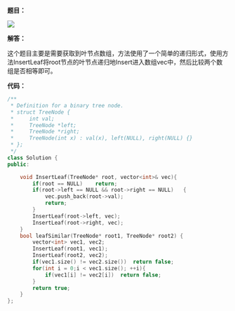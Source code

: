 **题目：**

![](http://p9zl5r4hu.bkt.clouddn.com/leet_872.png)

**解答：**

这个题目主要是需要获取到叶节点数组，方法使用了一个简单的递归形式，使用方法InsertLeaf将root节点的叶节点递归地Insert进入数组vec中，然后比较两个数组是否相等即可。

**代码：**

```cpp
/**
 * Definition for a binary tree node.
 * struct TreeNode {
 *     int val;
 *     TreeNode *left;
 *     TreeNode *right;
 *     TreeNode(int x) : val(x), left(NULL), right(NULL) {}
 * };
 */
class Solution {
public:

    void InsertLeaf(TreeNode* root, vector<int>& vec){
        if(root == NULL)    return;
        if(root->left == NULL && root->right == NULL)   {
            vec.push_back(root->val);
            return;
        }
        InsertLeaf(root->left, vec);
        InsertLeaf(root->right, vec);
    }
    bool leafSimilar(TreeNode* root1, TreeNode* root2) {
        vector<int> vec1, vec2;
        InsertLeaf(root1, vec1);
        InsertLeaf(root2, vec2);
        if(vec1.size() != vec2.size())  return false;
        for(int i = 0;i < vec1.size(); ++i){
            if(vec1[i] != vec2[i])  return false;
        }
        return true;
    }
};
```

